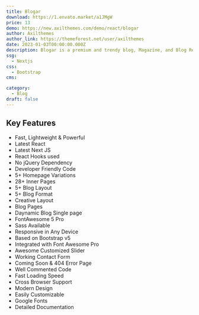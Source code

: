 ```yaml
---
title: Blogar
download: https://1.envato.market/a1JMgW
price: 13
demo: https://new.axilthemes.com/demo/react/blogar
author: Axilthemes
author_link: https://themeforest.net/user/axilthemes
date: 2023-01-03T00:00:00.000Z
description: Blogar is a premium and trendy blog, Magazine, and Blog React Next JS template with super flexibility and a fully responsive design.
ssg:
  - Nextjs
css:
  - Bootstrap
cms:

category:
  - Blog
draft: false
---
```


## Key Features

- Fast, Lightweight & Powerful
- Latest React
- Latest Next JS
- React Hooks used
- No jQuery Dependency
- Developer Friendly Code
- 5+ Homepage Variations
- 28+ Inner Pages
- 5+ Blog Layout
- 5+ Blog Format
- Creative Layout
- Blog Pages
- Daynamic Blog Single page
- FontAwesome 5 Pro
- Sass Available
- Responsive in Any Device
- Based on Bootstrap v5
- Integrated with Font Awesome Pro
- Awesome Customized Slider
- Working Contact Form
- Coming Soon & 404 Error Page
- Well Commented Code
- Fast Loading Speed
- Cross Browser Support
- Modern Design
- Easily Customizable
- Google Fonts
- Detailed Documentation

